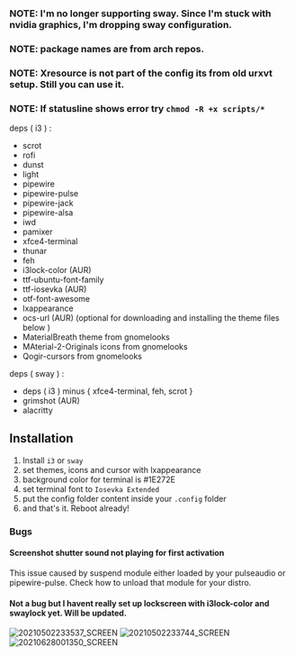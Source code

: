 ### NOTE: I'm no longer supporting sway. Since I'm stuck with nvidia graphics, I'm dropping sway configuration.

### NOTE: package names are from arch repos.
### NOTE: Xresource is not part of the config its from old urxvt setup. Still you can use it.
### NOTE: If statusline shows error try `chmod -R +x scripts/*`

deps ( i3 ) :
  - scrot
  - rofi
  - dunst
  - light
  - pipewire
  - pipewire-pulse
  - pipewire-jack
  - pipewire-alsa
  - iwd
  - pamixer
  - xfce4-terminal
  - thunar
  - feh
  - i3lock-color (AUR)
  - ttf-ubuntu-font-family
  - ttf-iosevka (AUR)
  - otf-font-awesome
  - lxappearance
  - ocs-url (AUR) (optional for downloading and installing the theme files below )
  - MaterialBreath theme from gnomelooks
  - MAterial-2-Originals icons from gnomelooks
  - Qogir-cursors from gnomelooks

deps ( sway  ) :
  - deps ( i3 ) minus { xfce4-terminal, feh, scrot }
  - grimshot (AUR)
  - alacritty


## Installation
  1. Install `i3` or `sway`
  2. set themes, icons and cursor with lxappearance
  3. background color for terminal is #1E272E
  4. set terminal font to `Iosevka Extended`
  5. put the config folder content inside your `.config` folder
  6. and that's it. Reboot already!

### Bugs
#### Screenshot shutter sound not playing for first activation
  This issue caused by suspend module either loaded by your pulseaudio or pipewire-pulse. Check how to unload that module for your distro.

#### Not a bug but I havent really set up lockscreen with i3lock-color and swaylock yet. Will be updated.


![20210502233537_SCREEN](https://user-images.githubusercontent.com/50569653/116823048-ca78db80-ab9f-11eb-933b-414d51ae602f.png)
![20210502233744_SCREEN](https://user-images.githubusercontent.com/50569653/116823049-cbaa0880-ab9f-11eb-8ffe-fe552be69fad.png)
![20210628001350_SCREEN](https://user-images.githubusercontent.com/50569653/123556197-72c5ad80-d7a7-11eb-9795-034f55440770.png)
